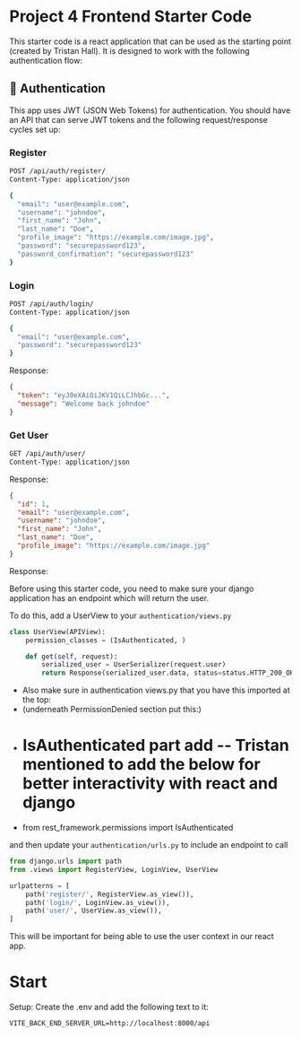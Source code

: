 # Project 4 Frontend Starter Code

This starter code is a react application that can be used as the starting point (created by Tristan Hall). It is designed to work with the following authentication flow:

## 🔐 Authentication

This app uses JWT (JSON Web Tokens) for authentication. You should have an API that can serve JWT tokens and the following request/response cycles set up:

### Register

```bash
POST /api/auth/register/
Content-Type: application/json

{
  "email": "user@example.com",
  "username": "johndoe",
  "first_name": "John",
  "last_name": "Doe",
  "profile_image": "https://example.com/image.jpg",
  "password": "securepassword123",
  "password_confirmation": "securepassword123"
}
```

### Login

```bash
POST /api/auth/login/
Content-Type: application/json

{
  "email": "user@example.com",
  "password": "securepassword123"
}
```

Response:

```json
{
  "token": "eyJ0eXAiOiJKV1QiLCJhbGc...",
  "message": "Welcome back johndoe"
}
```

### Get User

```bash
GET /api/auth/user/
Content-Type: application/json
```

Response:

```json
{
  "id": 1,
  "email": "user@example.com",
  "username": "johndoe",
  "first_name": "John",
  "last_name": "Doe",
  "profile_image": "https://example.com/image.jpg"
}
```

Response:

Before using this starter code, you need to make sure your django application has an endpoint which will return the user.

To do this, add a UserView to your `authentication/views.py`

```python
class UserView(APIView):
    permission_classes = (IsAuthenticated, )

    def get(self, request):
        serialized_user = UserSerializer(request.user)
        return Response(serialized_user.data, status=status.HTTP_200_OK)
```

- Also make sure in authentication views.py that you have this imported at the top:
- (underneath PermissionDenied section put this:)
- # IsAuthenticated part add -- Tristan mentioned to add the below for better interactivity with react and django
- from rest_framework.permissions import IsAuthenticated

and then update your `authentication/urls.py` to include an endpoint to call

```python
from django.urls import path
from .views import RegisterView, LoginView, UserView

urlpatterns = [
    path('register/', RegisterView.as_view()),
    path('login/', LoginView.as_view()),
    path('user/', UserView.as_view()),
]
```

This will be important for being able to use the user context in our react app.

# Start

Setup: Create the .env and add the following text to it:

```plaintext
VITE_BACK_END_SERVER_URL=http://localhost:8000/api
```
